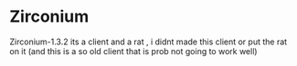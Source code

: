 # Zirconium
 Zirconium-1.3.2 its a client and a rat , i didnt made this client or put the rat on it (and this is a so old client that is prob not going to work well) 
